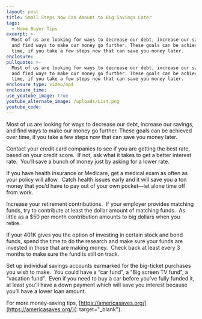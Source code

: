 ```yaml
---
layout: post
title: Small Steps Now Can Amount to Big Savings Later
tags:
  - Home Buyer Tips
excerpt: >-
  Most of us are looking for ways to decrease our debt, increase our savings,
  and find ways to make our money go further. These goals can be achieved over
  time, if you take a few steps now that can save you money later.
enclosure:
pullquote: >-
  Most of us are looking for ways to decrease our debt, increase our savings,
  and find ways to make our money go further. These goals can be achieved over
  time, if you take a few steps now that can save you money later.
enclosure_type: video/mp4
enclosure_time:
use_youtube_image: true
youtube_alternate_image: /uploads/List.png
youtube_code:
---
```


Most of us are looking for ways to decrease our debt, increase our savings, and find ways to make our money go further. These goals can be achieved over time, if you take a few steps now that can save you money later.

Contact your credit card companies to see if you are getting the best rate, based on your credit score.&nbsp; If not, ask what it takes to get a better interest rate.&nbsp; You’ll save a bunch of money just by asking for a lower rate.

If you have health insurance or Medicare, get a medical exam as often as your policy will allow.&nbsp; Catch health issues early and it will save you a ton money that you’d have to pay out of your own pocket—let alone time off from work.

Increase your retirement contributions.&nbsp; If your employer provides matching funds, try to contribute at least the dollar amount of matching funds.&nbsp; As little as a $50 per month contribution amounts to big dollars when you retire.

If your 401K gives you the option of investing in certain stock and bond funds, spend the time to do the research and make sure your funds are invested in those that are making money.&nbsp; Check back at least every 3 months to make sure the fund is still on track.

Set up individual savings accounts earmarked for the big-ticket purchases you wish to make.&nbsp; You could have a “car fund”, a “Big screen TV fund”, a “vacation fund”.&nbsp; Even if you need to buy a car before you’ve fully funded it, at least you’ll have a down payment which will save you interest because you’ll have a lower loan amount. &nbsp;

For more money-saving tips, [https://americasaves.org/](https://americasaves.org/){: target="_blank"}.